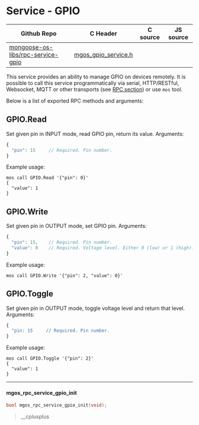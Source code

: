# Service - GPIO
| Github Repo | C Header | C source  | JS source |
| ----------- | -------- | --------  | ----------------- |
| [mongoose-os-libs/rpc-service-gpio](https://github.com/mongoose-os-libs/rpc-service-gpio) | [mgos_gpio_service.h](https://github.com/mongoose-os-libs/rpc-service-gpio/blob/master/include/mgos_gpio_service.h) | &nbsp;  | &nbsp;         |



This service provides an ability to manage GPIO on devices remotely.
It is possible to call this service programmatically via serial, HTTP/RESTful,
Websocket, MQTT or other transports
(see [RPC section](/docs/mongoose-os/userguide/rpc.md)) or use `mos` tool.

Below is a list of exported RPC methods and arguments:

## GPIO.Read
Set given pin in INPUT mode, read GPIO pin, return its value. Arguments:
```javascript
{
  "pin": 15     // Required. Pin number.
}
```

Example usage:

<pre class="command-line language-bash" data-user="chris" data-host="localhost" data-output="2-100"><code>mos call GPIO.Read '{"pin": 0}'
{
  "value": 1
}</code></pre>


## GPIO.Write
Set given pin in OUTPUT mode, set GPIO pin. Arguments:
```javascript
{
  "pin": 15,    // Required. Pin number.
  "value": 0    // Required. Voltage level. Either 0 (low) or 1 (high).
}
```

Example usage:

<pre class="command-line language-bash" data-user="chris" data-host="localhost" data-output="2-100"><code>mos call GPIO.Write '{"pin": 2, "value": 0}'</code></pre>


## GPIO.Toggle
Set given pin in OUTPUT mode, toggle voltage level and return that level. Arguments:
```javascript
{
  "pin: 15     // Required. Pin number.
}
```

Example usage:

<pre class="command-line language-bash" data-user="chris" data-host="localhost" data-output="2-100"><code>mos call GPIO.Toggle '{"pin": 2}'
{
  "value": 1
}</code></pre>


<!--

## GPIO.SetIntHandler
Set interrupt handler on a GPIO pin that calls a remote RPC service
on interrupt. Arguments:
```javascript
{
  "pin": 15,            // Required. Pin number.
  "edge": "any",        // Required. One of: "pos", "neg", "any".
  "pull": "up",         // Required. One of: "up", "down".
  "debounse_ms": 200,   // Required. Button debounce interval in milliseconds.
  "dst": "",            // Required. Remote RPC service destination address.
  "method": "Foo"       // Required. RPC method to call.
}
```

Example usage:
<pre class="command-line language-bash" data-user="chris" data-host="localhost" data-output="2-100"><code>mos call GPIO.Toggle '{"pin": 2}'
{
  "value": 1
}</code></pre>
-->


 ----- 
#### mgos_rpc_service_gpio_init

```c
bool mgos_rpc_service_gpio_init(void);
```
>  __cplusplus 
